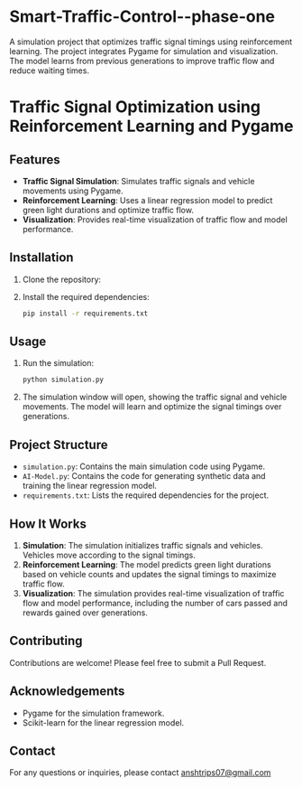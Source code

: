 # Smart-Traffic-Control--phase-one
A simulation project that optimizes traffic signal timings using reinforcement learning. The project integrates Pygame for simulation and visualization. The model learns from previous generations to improve traffic flow and reduce waiting times.


# Traffic Signal Optimization using Reinforcement Learning and Pygame


## Features
- **Traffic Signal Simulation**: Simulates traffic signals and vehicle movements using Pygame.
- **Reinforcement Learning**: Uses a linear regression model to predict green light durations and optimize traffic flow.
- **Visualization**: Provides real-time visualization of traffic flow and model performance.

## Installation
1. Clone the repository:

2. Install the required dependencies:
    ```bash
    pip install -r requirements.txt
    ```

## Usage
1. Run the simulation:
    ```bash
    python simulation.py
    ```

2. The simulation window will open, showing the traffic signal and vehicle movements. The model will learn and optimize the signal timings over generations.

## Project Structure
- `simulation.py`: Contains the main simulation code using Pygame.
- `AI-Model.py`: Contains the code for generating synthetic data and training the linear regression model.
- `requirements.txt`: Lists the required dependencies for the project.

## How It Works
1. **Simulation**: The simulation initializes traffic signals and vehicles. Vehicles move according to the signal timings.
2. **Reinforcement Learning**: The model predicts green light durations based on vehicle counts and updates the signal timings to maximize traffic flow.
3. **Visualization**: The simulation provides real-time visualization of traffic flow and model performance, including the number of cars passed and rewards gained over generations.

## Contributing
Contributions are welcome! Please feel free to submit a Pull Request.


## Acknowledgements
- Pygame for the simulation framework.
- Scikit-learn for the linear regression model.

## Contact
For any questions or inquiries, please contact anshtrips07@gmail.com
